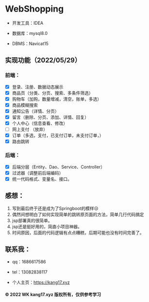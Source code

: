 # WebShopping

- 开发工具：IDEA

- 数据库：mysql8.0
- DBMS：Navicat15

## 实现功能（2022/05/29）

### 前端：

- [x] 登录、注册、数据动态展示
- [x] 商品页（分类、分页、搜索、多条件筛选）
- [x] 购物车（加购，数量增减，清空，账单，多选）
- [x] 商品模糊搜索
- [x] 通知公告（详情、分页）
- [x] 留言（删除、分页、添加、详情、回复）
- [x] 个人中心（信息查看、修改）
- [ ] 网上支付 （放弃）
- [x] 订单（多选，支付，已支付订单，未支付订单，）
- [x] 路由跳转

### 后端：

- [x] 后端分层（Entity、Dao、Service、Controller）
- [x] 过滤器（调整前后端编码）
- [x] 统一代码格式、变量名、接口。

## 感想：

1. 写到最后终于还是成为了Springboot的模样😒
2. 偶然间想明白了如何实现简单的跳转原页面的方法，简单几行代码搞定
3. jsp部署真的很简单。
4. jsp还是挺好用的，简直小项目神器。
5. 时间原因，后面的代码逻辑有点点糟糕，后期可能也没有时间完善了。

## 联系我：

- qq：1686617586

- tel：13082838117
- 个人主页：https://kang17.xyz



#### © 2022 WK kang17.xyz 版权所有，仅供参考学习
